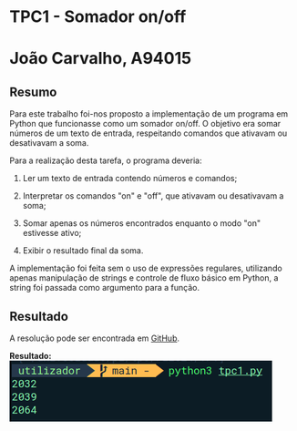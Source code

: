 # TPC1 - Somador on/off 

# João Carvalho, A94015

## Resumo

Para este trabalho foi-nos proposto a implementação de um programa em Python que funcionasse como um somador on/off. O objetivo era somar números de um texto de entrada, respeitando comandos que ativavam ou desativavam a soma.

Para a realização desta tarefa, o programa deveria:

1. Ler um texto de entrada contendo números e comandos;

2. Interpretar os comandos "on" e "off", que ativavam ou desativavam a soma;

3. Somar apenas os números encontrados enquanto o modo "on" estivesse ativo;

4. Exibir o resultado final da soma.

A implementação foi feita sem o uso de expressões regulares, utilizando apenas manipulação de strings e controle de fluxo básico em Python, a string foi passada como argumento para a função.

## Resultado

A resolução pode ser encontrada em [GitHub](https://github.com/joodanic/PL2024/blob/main/TP1/tpc1.py).

**Resultado:**
![Resultado](resultados.png)